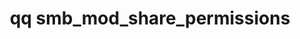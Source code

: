 ---
category: smb
command: smb_mod_share_permissions
optional_options:
- alternate: []
  help: The ID of the share to modify.
  name: --id
  required: false
- alternate: []
  help: The name of the share to modify.
  name: --name
  required: false
- alternate: []
  help: "\n                The ID of the tenant from which to delete the share. Use\
    \ this flag only if you also\n                use the --name flag.\n         \
    \       "
  name: --tenant-id
  required: false
- alternate: []
  help: Print the raw JSON response.
  name: --json
  required: false
permalink: /qq-cli-command-guide/smb/smb_mod_share_permissions.html
positional_options: []
sidebar: qq_cli_command_reference_sidebar
summary: This section explains how to use the <code>qq smb_mod_share_permissions</code>
  command.
synopsis: Modify a share's permissions
title: qq smb_mod_share_permissions
usage: qq smb_mod_share_permissions [-h] (--id ID | --name NAME) [--tenant-id TENANT_ID]
  [--json] {add_entry,remove_entry,modify_entry,replace} ...
zendesk_source: qq CLI Command Guide

---